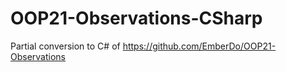 # OOP21-Observations-CSharp
Partial conversion to C# of https://github.com/EmberDo/OOP21-Observations
